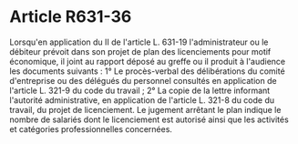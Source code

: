 # Article R631-36

Lorsqu'en application du II de l'article L. 631-19 l'administrateur ou le débiteur prévoit dans son projet de plan des licenciements pour motif économique, il joint au rapport déposé au greffe ou il produit à l'audience les documents suivants :   1° Le procès-verbal des délibérations du comité d'entreprise ou des délégués du personnel consultés en application de l'article L. 321-9 du code du travail ;   2° La copie de la lettre informant l'autorité administrative, en application de l'article L. 321-8 du code du travail, du projet de licenciement.   Le jugement arrêtant le plan indique le nombre de salariés dont le licenciement est autorisé ainsi que les activités et catégories professionnelles concernées.